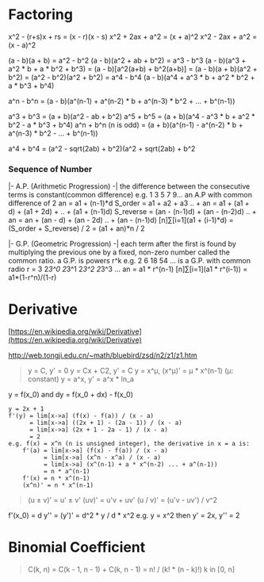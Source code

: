# Factoring
x^2 - (r+s)x + rs = (x - r)(x - s)
x^2 + 2ax + a^2 = (x + a)^2
x^2 - 2ax + a^2 = (x - a)^2

(a - b)(a + b) = a^2 - b^2
(a - b)(a^2 + ab + b^2) = a^3 - b^3
(a - b)(a^3 + a^2 * b + a * b^2 + b^3) = (a - b)[a^2(a+b) + b^2(a+b)]
                        = (a - b)(a + b)(a^2 + b^2)
                        = (a^2 - b^2)(a^2 + b^2)
                        = a^4 - b^4
(a - b)(a^4 + a^3 * b + a^2 * b^2 + a * b^3 + b^4)

a^n - b^n = (a - b)(a^(n-1) + a^(n-2) * b + a^(n-3) * b^2 + ... + b^(n-1))


a^3 + b^3 = (a + b)(a^2 - ab + b^2)
a^5 + b^5 = (a + b)(a^4 - a^3 * b + a^2 * b^2 - a * b^3 + b^4)
a^n + b^n (n is odd)
          = (a + b)(a^(n-1) - a^(n-2) * b + a^(n-3) * b^2 - ... + b^(n-1))

a^4 + b^4 = (a^2 - sqrt(2ab) + b^2)(a^2 + sqrt(2ab) + b^2

### Sequence of Number
|- A.P. (Arithmetic Progression) -|
the difference between the consecutive terms is constant(common difference)
e.g. 1 3 5 7 9...   an A.P with common difference of 2
an = a1 + (n-1)*d
S_order   = a1 + a2 + a3 .. + an
          = a1 + (a1 + d) + (a1 + 2d) + .. + (a1 + (n-1)d)
S_reverse = (an - (n-1)d) + (an - (n-2)d) .. + an
          = an + (an - d) + (an - 2d) .. + (an - (n-1)d)
[n]∑[i=1](a1 + (i-1)*d) = (S_order + S_reverse) / 2
                        = (a1 + an)*n / 2

|- G.P. (Geometric Progression) -|
each term after the first is found by multiplying the previous one by a fixed, non-zero number called the common ratio. a G.P. is powers r^k
e.g. 2 6 18 54 ... is a G.P. with common radio r = 3
    2*3^0  2*3^1  2*3^2  2*3^3 ...
an = a1 * r^(n-1)
[n]∑[i=1](a1 * r^(i-1)) = a1*(1-r^n)/(1-r)


# Derivative
[https://en.wikipedia.org/wiki/Derivative](https://en.wikipedia.org/wiki/Derivative)

[http://web.tongji.edu.cn/~math/bluebird/zsd/n2/z1/z1.htm ](http://web.tongji.edu.cn/~math/bluebird/zsd/n2/z1/z1.htm)

> y = C, y' = 0
> y = Cx + C2, y' = C
> y = x^μ, (x^μ)' = μ * x^(n-1)    (μ: constant)
> y = a^x, y' = a^x * ln_a

y = f(x_0) and dy = f(x_0 + dx) - f(x_0)
```
y = 2x + 1
f'(y) = lim[x->a] (f(x) - f(a)) / (x - a)
      = lim[x->a] ((2x + 1) - (2a - 1)) / (x - a)
      = lim[x->a] (2x + 1 - 2a - 1) / (x - a)
      = 2
e.g. f(x) = x^n (n is unsigned integer), the derivative in x = a is:
    f'(a) = lim[x->a] (f(x) - f(a)) / (x - a)
          = lim[x->a] (x^n - x^a) / (x - a)
          = lim[x->a] (x^(n-1) + a * x^(n-2) ... + a^(n-1))
          = n * a^(n-1)
    f'(x) = n * x^(n-1)
    (x^n)' = n * x^(n-1)
```

> (u ± v)' = u' ± v'
> (uv)' = u'v + uv'
> (u / v)' = (u'v - uv') / v^2


    
f'(x_0) = d
y'' = (y')' = d^2 * y / d * x^2
e.g. 
    y = x^2  then
    y' = 2x, y'' = 2

# Binomial Coefficient
>   C(k, n) = C(k - 1, n - 1) + C(k, n - 1)
>           = n! / (k! * (n - k)!)      k in [0, n]
